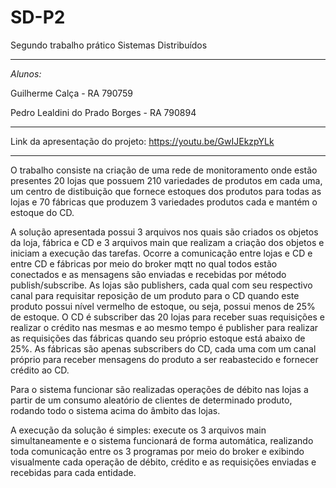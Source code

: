# SD-P2
Segundo trabalho prático Sistemas Distribuídos

---

*Alunos:*

Guilherme Calça - RA 790759

Pedro Lealdini do Prado Borges - RA 790894

---

Link da apresentação do projeto: https://youtu.be/GwIJEkzpYLk

---

O trabalho consiste na criação de uma rede de monitoramento onde estão presentes 20 lojas que possuem 210 variedades de produtos em cada uma, um centro de distibuição que fornece estoques dos produtos para todas as lojas e 70 fábricas que produzem 3 variedades produtos cada e mantém o estoque do CD.

A solução apresentada possui 3 arquivos nos quais são criados os objetos da loja, fábrica e CD e 3 arquivos main que realizam a criação dos objetos e iniciam a execução das tarefas. Ocorre a comunicação entre lojas e CD e entre CD e fábricas por meio do broker mqtt no qual todos estão conectados e as mensagens são enviadas e recebidas por método publish/subscribe. As lojas são publishers, cada qual com seu respectivo canal para requisitar reposição de um produto para o CD quando este produto possui nível vermelho de estoque, ou seja, possui menos de 25% de estoque. O CD é subscriber das 20 lojas para receber suas requisições e realizar o crédito nas mesmas e ao mesmo tempo é publisher para realizar as requisições das fábricas quando seu próprio estoque está abaixo de 25%. As fábricas são apenas subscribers do CD, cada uma com um canal próprio para receber mensagens do produto a ser reabastecido e fornecer crédito ao CD.

Para o sistema funcionar são realizadas operações de débito nas lojas a partir de um consumo aleatório de clientes de determinado produto, rodando todo o sistema acima do âmbito das lojas.

A execução da solução é simples: execute os 3 arquivos main simultaneamente e o sistema funcionará de forma automática, realizando toda comunicação entre os 3 programas por meio do broker e exibindo visualmente cada operação de débito, crédito e as requisições enviadas e recebidas para cada entidade.

